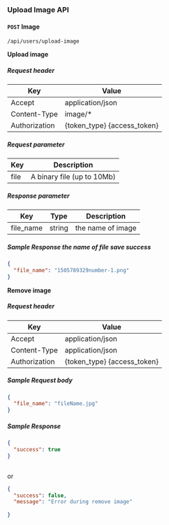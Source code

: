 ### Upload Image API
#### `POST` Image

```
/api/users/upload-image
```
**Upload image**

##### Request header
| Key | Value |
|---|---|
| Accept | application/json |
| Content-Type | image/* |
| Authorization | {token_type} {access_token} |

##### Request parameter
| Key | Description |
|---|---|
| file |  A binary file (up to 10Mb) |

##### Response parameter

| Key | Type | Description |
|---|---|---|
| file_name | string | the name of image |

##### Sample Response the name of file save success
```json
{
  "file_name": "1505789329number-1.png"
}
```

**Remove image**

##### Request header
| Key | Value |
|---|---|
| Accept | application/json |
| Content-Type | application/json |
| Authorization | {token_type} {access_token} |

##### Sample Request body
```json
{
  "file_name": "fileName.jpg"
}
```

##### Sample Response

```json
{
  "success": true
}
  
```

or

```json
{
  "success": false,
  "message": "Error during remove image"
  
}
```
